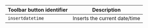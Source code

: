 | Toolbar button identifier | Description                   |
|---------------------------|-------------------------------|
| `insertdatetime`          | Inserts the current date/time |